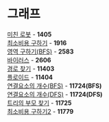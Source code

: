 # 그래프
[미친 로봇](https://github.com/wayandway/algorithms-cpp/blob/master/BOJ/Graph/1405.cpp) - **1405** <br>
[최소비용 구하기](https://github.com/wayandway/algorithms-cpp/blob/master/BOJ/Graph/1916.cpp) - **1916** <br>
[영역 구하기(BFS)](https://github.com/wayandway/algorithms-cpp/blob/master/BOJ/Graph/2583.cpp) - **2583** <br>
[바이러스](https://github.com/wayandway/algorithms-cpp/blob/master/BOJ/Graph/2606.cpp) - **2606** <br>
[경로 찾기](https://github.com/wayandway/algorithms-cpp/blob/master/BOJ/Graph/11403.cpp) - **11403** <br>
[플로이드](https://github.com/wayandway/algorithms-cpp/blob/master/BOJ/Graph/11404.cpp) - **11404** <br>
[연결요소의 개수(BFS)](https://github.com/wayandway/algorithms-cpp/blob/master/BOJ/Graph/11724_BFS.cpp) - **11724(BFS)** <br>
[연결요소의 개수(DFS)](https://github.com/wayandway/algorithms-cpp/blob/master/BOJ/Graph/11724_DFS.cpp) - **11724(DFS)** <br>
[트리의 부모 찾기](https://github.com/wayandway/algorithms-cpp/blob/master/BOJ/Graph/11725.cpp) - **11725** <br>
[최소비용 구하기2](https://github.com/wayandway/algorithms-cpp/blob/master/BOJ/Graph/11779.cpp) - **11779** <br>